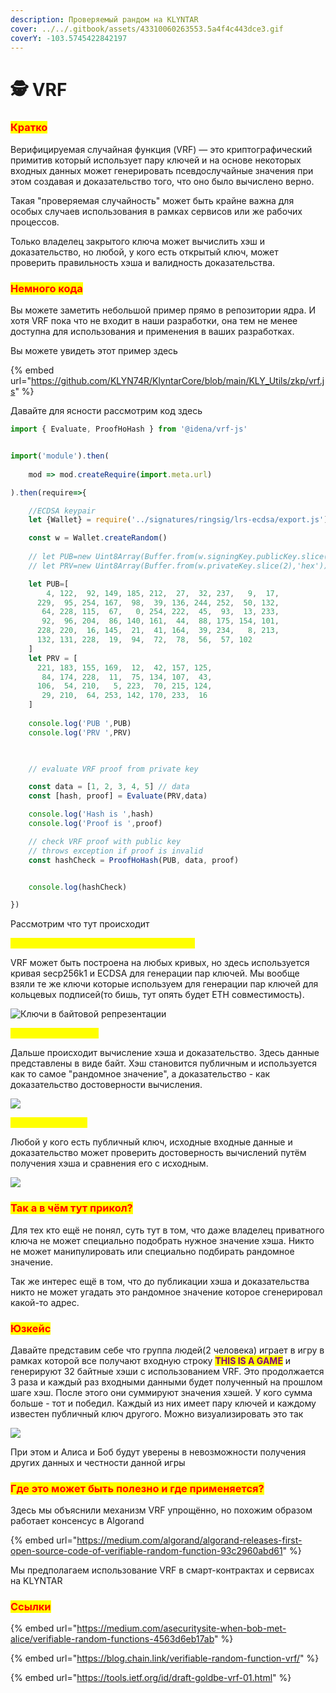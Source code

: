 ```yaml
---
description: Проверяемый рандом на KLYNTAR
cover: ../../.gitbook/assets/43310060263553.5a4f4c443dce3.gif
coverY: -103.5745422842197
---
```


# 🕵 VRF

### <mark style="color:red;">**Кратко**</mark>

Верифицируемая случайная функция (VRF) — это криптографический примитив который использует пару ключей и на основе некоторых входных данных может генерировать псевдослучайные значения при этом создавая и доказательство того, что оно было вычислено верно.

Такая "проверяемая случайность" может быть крайне важна для особых случаев использования в рамках сервисов или же рабочих процессов.

Только владелец закрытого ключа может вычислить хэш и доказательство, но любой, у кого есть открытый ключ, может проверить правильность хэша и валидность доказательства.

### <mark style="color:red;">**Немного кода**</mark>

Вы можете заметить небольшой пример прямо в репозитории ядра. И хотя VRF пока что не входит в наши разработки, она тем не менее доступна для использования и применения в ваших разработках.

Вы можете увидеть этот пример здесь

{% embed url="https://github.com/KLYN74R/KlyntarCore/blob/main/KLY_Utils/zkp/vrf.js" %}

Давайте для ясности рассмотрим код здесь

```javascript
import { Evaluate, ProofHoHash } from '@idena/vrf-js'


import('module').then(
                
    mod => mod.createRequire(import.meta.url)

).then(require=>{

    //ECDSA keypair
    let {Wallet} = require('../signatures/ringsig/lrs-ecdsa/export.js')

    const w = Wallet.createRandom()
       
    // let PUB=new Uint8Array(Buffer.from(w.signingKey.publicKey.slice(2),'hex'))
    // let PRV=new Uint8Array(Buffer.from(w.privateKey.slice(2),'hex'))

    let PUB=[
        4, 122,  92, 149, 185, 212,  27,  32, 237,   9,  17,
      229,  95, 254, 167,  98,  39, 136, 244, 252,  50, 132,
       64, 228, 115,  67,   0, 254, 222,  45,  93,  13, 233,
       92,  96, 204,  86, 140, 161,  44,  88, 175, 154, 101,
      228, 220,  16, 145,  21,  41, 164,  39, 234,   8, 213,
      132, 131, 228,  19,  94,  72,  78,  56,  57, 102
    ]
    let PRV = [
      221, 183, 155, 169,  12,  42, 157, 125,
       84, 174, 228,  11,  75, 134, 107,  43,
      106,  54, 210,   5, 223,  70, 215, 124,
       29, 210,  64, 253, 142, 170, 233,  16
    ]
  
    console.log('PUB ',PUB)
    console.log('PRV ',PRV)

    

    // evaluate VRF proof from private key

    const data = [1, 2, 3, 4, 5] // data
    const [hash, proof] = Evaluate(PRV,data)

    console.log('Hash is ',hash)
    console.log('Proof is ',proof)

    // check VRF proof with public key
    // throws exception if proof is invalid
    const hashCheck = ProofHoHash(PUB, data, proof)


    console.log(hashCheck)

})
```

Рассмотрим что тут происходит

<mark style="color:yellow;">**Изначально вы генерируете пару ключей**</mark>

VRF может быть построена на любых кривых, но здесь используется кривая secp256k1 и ECDSA для генерации пар ключей. Мы вообще взяли те же ключи которые используем для генерации пар ключей для кольцевых подписей(то бишь, тут опять будет ETH совместимость).

![Ключи в байтовой репрезентации](<../../.gitbook/assets/image (19).png>)

<mark style="color:yellow;">**Шаг 2 - вычисление**</mark>

Дальше происходит вычисление хэша и доказательство. Здесь данные представлены в виде байт. Хэш становится публичным и используется как то самое "рандомное значение", а доказательство - как доказательство достоверности вычисления.

![](<../../.gitbook/assets/image (22).png>)

<mark style="color:yellow;">**Шаг 3 - Проверка**</mark>

Любой у кого есть публичный ключ, исходные входные данные и доказательство может проверить достоверность вычислений путём получения хэша и сравнения его с исходным.

![](<../../.gitbook/assets/image (57).png>)

### <mark style="color:red;">Так а в чём тут прикол?</mark>

Для тех кто ещё не понял, суть тут в том, что даже владелец приватного ключа не может специально подобрать нужное значение хэша. Никто не может манипулировать или специально подбирать рандомное значение.

Так же интерес ещё в том, что до публикации хэша и доказательства никто не может угадать это рандомное значение которое сгенерировал какой-то адрес.

### <mark style="color:red;">**Юзкейс**</mark>

Давайте представим себе что группа людей(2 человека) играет в игру в рамках которой все получают входную строку <mark style="color:purple;">**THIS IS A GAME**</mark> и генерируют 32 байтные хэши с использованием VRF. Это продолжается 3 раза и каждый раз входными данными будет полученный на прошлом шаге хэш. После этого они суммируют значения хэшей. У кого сумма больше - тот и победил. Каждый из них имеет пару ключей и каждому известен публичный ключ другого. Можно визуализировать это так

![](<../../.gitbook/assets/vrf.drawio (1) (1).png>)

При этом и Алиса и Боб будут уверены в невозможности получения других данных и честности данной игры

### <mark style="color:red;">**Где это может быть полезно и где применяется?**</mark>

Здесь мы объяснили механизм VRF упрощённо, но похожим образом работает консенсус в Algorand

{% embed url="https://medium.com/algorand/algorand-releases-first-open-source-code-of-verifiable-random-function-93c2960abd61" %}

Мы предполагаем использование VRF в смарт-контрактах и сервисах на KLYNTAR

### <mark style="color:red;">**Ссылки**</mark>

{% embed url="https://medium.com/asecuritysite-when-bob-met-alice/verifiable-random-functions-4563d6eb17ab" %}

{% embed url="https://blog.chain.link/verifiable-random-function-vrf/" %}

{% embed url="https://tools.ietf.org/id/draft-goldbe-vrf-01.html" %}
